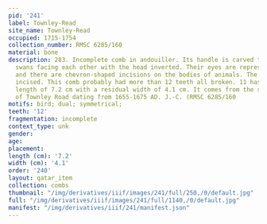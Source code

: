 ```yaml
---
pid: '241'
label: Townley-Read
site_name: Townley-Read
occupied: 1715-1754
collection_number: RMSC 6285/160
material: bone
description: 283. Incomplete comb in andouiller. Its handle is carved to form two
  swans facing each other with the head inverted. Their eyes are represented by punctuations
  and there are chevron-shaped incisions on the bodies of animals. The base is also
  incised. This comb probably had more than 12 teeth all broken. 11 has a residual
  length of 7.2 cm with a residual width of 4.1 cm. It comes from the seneca site
  of Townley Road dating from 1655-1675 AD. J.-C. (RMSC 6285/160
motifs: bird; dual; symmetrical;
teeth: '12'
fragmentation: incomplete
context_type: unk
gender:
age:
placement:
length (cm): '7.2'
width (cm): '4.1'
order: '240'
layout: qatar_item
collection: combs
thumbnail: "/img/derivatives/iiif/images/241/full/250,/0/default.jpg"
full: "/img/derivatives/iiif/images/241/full/1140,/0/default.jpg"
manifest: "/img/derivatives/iiif/241/manifest.json"
---
```

